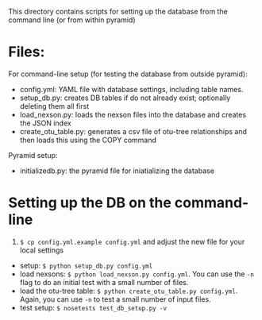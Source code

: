 This directory contains scripts for setting up the database from the command line (or from within pyramid)

# Files:

For command-line setup (for testing the database from outside pyramid):
* config.yml: YAML file with database settings, including table names.
* setup_db.py: creates DB tables if do not already exist; optionally deleting them all first
* load_nexson.py: loads the nexson files into the database and creates the JSON index
* create_otu_table.py: generates a csv file of otu-tree relationships and then loads this using the COPY command

Pyramid setup:
* initializedb.py: the pyramid file for iniatializing the database

# Setting up the DB on the command-line

1. `$ cp config.yml.example config.yml` and adjust the new file for your local settings
* setup: `$ python setup_db.py config.yml`
* load nexsons: `$ python load_nexson.py config.yml`. You can use the `-n` flag to do an initial test with a small number of files.
* load the otu-tree table: `$ python create_otu_table.py config.yml`. Again, you can use `-n` to test a small number of input files.
* test setup: `$ nosetests test_db_setup.py -v`

